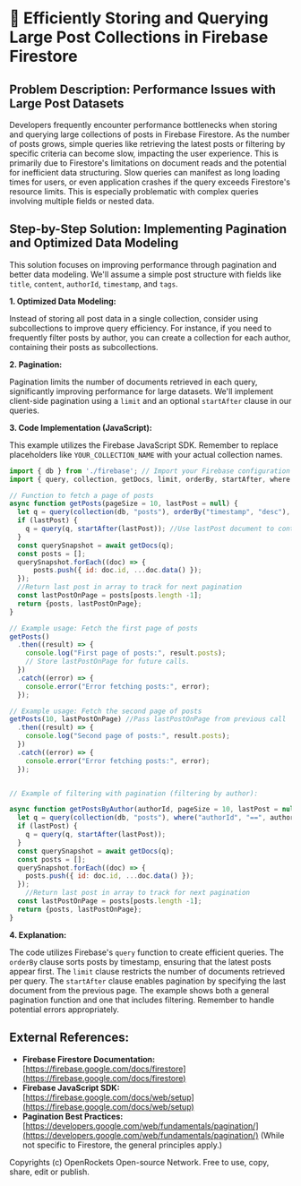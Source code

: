 # 🐞 Efficiently Storing and Querying Large Post Collections in Firebase Firestore


## Problem Description: Performance Issues with Large Post Datasets

Developers frequently encounter performance bottlenecks when storing and querying large collections of posts in Firebase Firestore.  As the number of posts grows, simple queries like retrieving the latest posts or filtering by specific criteria can become slow, impacting the user experience. This is primarily due to Firestore's limitations on document reads and the potential for inefficient data structuring.  Slow queries can manifest as long loading times for users, or even application crashes if the query exceeds Firestore's resource limits.  This is especially problematic with complex queries involving multiple fields or nested data.

## Step-by-Step Solution: Implementing Pagination and Optimized Data Modeling

This solution focuses on improving performance through pagination and better data modeling.  We'll assume a simple post structure with fields like `title`, `content`, `authorId`, `timestamp`, and `tags`.

**1. Optimized Data Modeling:**

Instead of storing all post data in a single collection, consider using subcollections to improve query efficiency. For instance, if you need to frequently filter posts by author, you can create a collection for each author, containing their posts as subcollections.

**2. Pagination:**

Pagination limits the number of documents retrieved in each query, significantly improving performance for large datasets. We'll implement client-side pagination using a `limit` and an optional `startAfter` clause in our queries.

**3. Code Implementation (JavaScript):**

This example utilizes the Firebase JavaScript SDK.  Remember to replace placeholders like `YOUR_COLLECTION_NAME` with your actual collection names.

```javascript
import { db } from './firebase'; // Import your Firebase configuration
import { query, collection, getDocs, limit, orderBy, startAfter, where } from "firebase/firestore";

// Function to fetch a page of posts
async function getPosts(pageSize = 10, lastPost = null) {
  let q = query(collection(db, "posts"), orderBy("timestamp", "desc"), limit(pageSize)); // Order by timestamp, descending
  if (lastPost) {
    q = query(q, startAfter(lastPost)); //Use lastPost document to continue pagination
  }
  const querySnapshot = await getDocs(q);
  const posts = [];
  querySnapshot.forEach((doc) => {
      posts.push({ id: doc.id, ...doc.data() });
  });
  //Return last post in array to track for next pagination
  const lastPostOnPage = posts[posts.length -1];
  return {posts, lastPostOnPage};
}

// Example usage: Fetch the first page of posts
getPosts()
  .then((result) => {
    console.log("First page of posts:", result.posts);
    // Store lastPostOnPage for future calls.
  })
  .catch((error) => {
    console.error("Error fetching posts:", error);
  });

// Example usage: Fetch the second page of posts
getPosts(10, lastPostOnPage) //Pass lastPostOnPage from previous call
  .then((result) => {
    console.log("Second page of posts:", result.posts);
  })
  .catch((error) => {
    console.error("Error fetching posts:", error);
  });


// Example of filtering with pagination (filtering by author):

async function getPostsByAuthor(authorId, pageSize = 10, lastPost = null) {
  let q = query(collection(db, "posts"), where("authorId", "==", authorId), orderBy("timestamp", "desc"), limit(pageSize));
  if (lastPost) {
    q = query(q, startAfter(lastPost));
  }
  const querySnapshot = await getDocs(q);
  const posts = [];
  querySnapshot.forEach((doc) => {
    posts.push({ id: doc.id, ...doc.data() });
  });
    //Return last post in array to track for next pagination
  const lastPostOnPage = posts[posts.length -1];
  return {posts, lastPostOnPage};
}


```


**4. Explanation:**

The code utilizes Firebase's `query` function to create efficient queries. The `orderBy` clause sorts posts by timestamp, ensuring that the latest posts appear first.  The `limit` clause restricts the number of documents retrieved per query.  The `startAfter` clause enables pagination by specifying the last document from the previous page.  The example shows both a general pagination function and one that includes filtering. Remember to handle potential errors appropriately.


## External References:

* **Firebase Firestore Documentation:** [https://firebase.google.com/docs/firestore](https://firebase.google.com/docs/firestore)
* **Firebase JavaScript SDK:** [https://firebase.google.com/docs/web/setup](https://firebase.google.com/docs/web/setup)
* **Pagination Best Practices:** [https://developers.google.com/web/fundamentals/pagination/](https://developers.google.com/web/fundamentals/pagination/)  (While not specific to Firestore, the general principles apply.)


Copyrights (c) OpenRockets Open-source Network. Free to use, copy, share, edit or publish.

